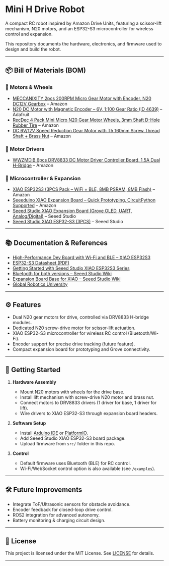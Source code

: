 # Mini H Drive Robot

A compact RC robot inspired by Amazon Drive Units, featuring a scissor-lift mechanism, N20 motors, and an ESP32-S3 microcontroller for wireless control and expansion.  

This repository documents the hardware, electronics, and firmware used to design and build the robot.  

---

## 📦 Bill of Materials (BOM)

### 🔹 Motors & Wheels
- [MECCANIXITY 2pcs 200RPM Micro Gear Motor with Encoder, N20 DC12V Gearbox](https://www.amazon.com/dp/B0BHRY9L6Q) – Amazon  
- [N20 DC Motor with Magnetic Encoder – 6V, 1:100 Gear Ratio (ID 4639)](https://www.adafruit.com/product/4639) – Adafruit  
- [RecDec 4 Pack Mini Micro N20 Gear Motor Wheels, 3mm Shaft D-Hole Rubber Tire](https://www.amazon.com/dp/B09H1NVQH5) – Amazon  
- [DC 6V/12V Speed Reduction Gear Motor with T5 160mm Screw Thread Shaft + Brass Nut](https://www.amazon.com/dp/B09K3STYVQ) – Amazon  

### 🔹 Motor Drivers
- [WWZMDiB 6pcs DRV8833 DC Motor Driver Controller Board, 1.5A Dual H-Bridge](https://www.amazon.com/dp/B0C5W3XYMC) – Amazon  

### 🔹 Microcontroller & Expansion
- [XIAO ESP32S3 (3PCS Pack – WiFi + BLE, 8MB PSRAM, 8MB Flash)](https://www.amazon.com/dp/B0C3ZRVFHK) – Amazon  
- [Seeeduino XIAO Expansion Board – Quick Prototyping, CircuitPython Supported](https://www.amazon.com/dp/B09WZTXS2P) – Amazon  
- [Seeed Studio XIAO Expansion Board (Grove OLED, UART, Analog/Digital)](https://www.seeedstudio.com/Expansion-board-for-XIAO-Series-p-4869.html) – Seeed Studio  
- [Seeed Studio XIAO ESP32-S3 (3PCS)](https://www.seeedstudio.com/XIAO-ESP32S3-p-5627.html) – Seeed Studio  

---

## 📚 Documentation & References
- [High-Performance Dev Board with Wi-Fi and BLE – XIAO ESP32S3](https://www.seeedstudio.com/XIAO-ESP32S3-p-5627.html)  
- [ESP32-S3 Datasheet (PDF)](https://www.espressif.com/sites/default/files/documentation/esp32-s3_datasheet_en.pdf)  
- [Getting Started with Seeed Studio XIAO ESP32S3 Series](https://wiki.seeedstudio.com/xiao_esp32s3_getting_started/)  
- [Bluetooth for both versions – Seeed Studio Wiki](https://wiki.seeedstudio.com/xiao_esp32s3_ble/)  
- [Expansion Board Base for XIAO – Seeed Studio Wiki](https://wiki.seeedstudio.com/xiao_expansion_board/)  
- [Global Robotics University](https://globalroboticsuniversity.com)  

---

## ⚙️ Features
- Dual N20 gear motors for drive, controlled via DRV8833 H-bridge modules.  
- Dedicated N20 screw-drive motor for scissor-lift actuation.  
- XIAO ESP32-S3 microcontroller for wireless RC control (Bluetooth/Wi-Fi).  
- Encoder support for precise drive tracking (future feature).  
- Compact expansion board for prototyping and Grove connectivity.  

---

## 🚀 Getting Started

1. **Hardware Assembly**
   - Mount N20 motors with wheels for the drive base.  
   - Install lift mechanism with screw-drive N20 motor and brass nut.  
   - Connect motors to DRV8833 drivers (1 driver for base, 1 driver for lift).  
   - Wire drivers to XIAO ESP32-S3 through expansion board headers.  

2. **Software Setup**
   - Install [Arduino IDE](https://www.arduino.cc/en/software) or [PlatformIO](https://platformio.org/).  
   - Add Seeed Studio XIAO ESP32-S3 board package.  
   - Upload firmware from `src/` folder in this repo.  

3. **Control**
   - Default firmware uses Bluetooth (BLE) for RC control.  
   - Wi-Fi/WebSocket control option is also available (see `/examples`).  

---

## 🛠️ Future Improvements
- Integrate ToF/Ultrasonic sensors for obstacle avoidance.  
- Encoder feedback for closed-loop drive control.  
- ROS2 integration for advanced autonomy.  
- Battery monitoring & charging circuit design.  

---

## 📜 License
This project is licensed under the MIT License. See [LICENSE](LICENSE) for details.  

---
